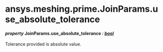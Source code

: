 # ansys.meshing.prime.JoinParams.use_absolute_tolerance



#### *property* JoinParams.use_absolute_tolerance *: [bool](https://docs.python.org/3.11/library/functions.html#bool)*

Tolerance provided is absolute value.

<!-- !! processed by numpydoc !! -->
